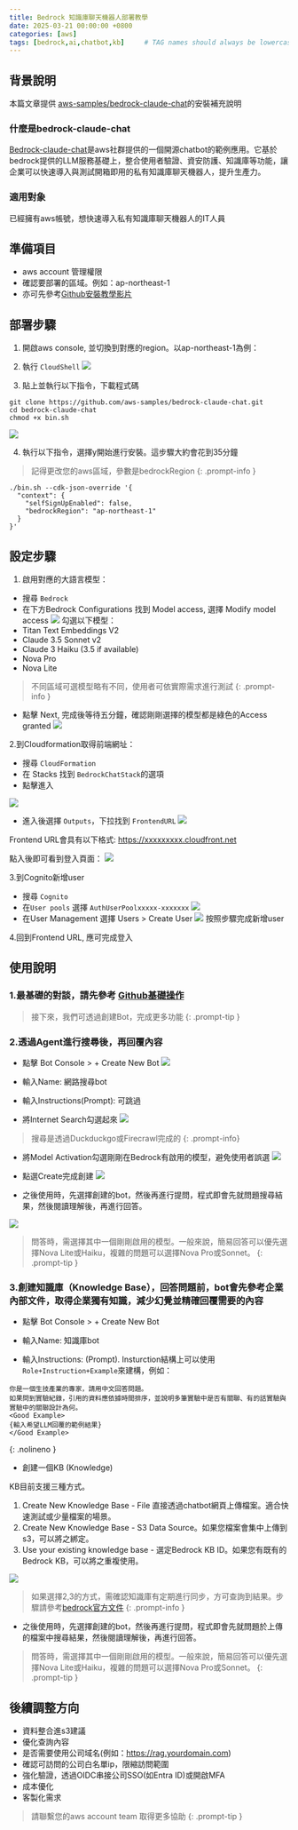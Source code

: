 ```yaml
---
title: Bedrock 知識庫聊天機器人部署教學
date: 2025-03-21 00:00:00 +0800
categories: [aws]
tags: [bedrock,ai,chatbot,kb]     # TAG names should always be lowercase
---
```


## 背景說明
本篇文章提供 [aws-samples/bedrock-claude-chat](https://github.com/aws-samples/bedrock-claude-chat)的安裝補充說明

### 什麼是bedrock-claude-chat
[Bedrock-claude-chat](https://github.com/aws-samples/bedrock-claude-chat)是aws社群提供的一個開源chatbot的範例應用。它基於bedrock提供的LLM服務基礎上，整合使用者驗證、資安防護、知識庫等功能，讓企業可以快速導入與測試開箱即用的私有知識庫聊天機器人，提升生產力。

### 適用對象
已經擁有aws帳號，想快速導入私有知識庫聊天機器人的IT人員

## 準備項目
- aws account 管理權限
- 確認要部署的區域。例如：ap-northeast-1
- 亦可先參考[Github安裝教學影片](https://www.youtube.com/watch?v=PDTGrHlaLCQ)


## 部署步驟

1. 開啟aws console, 並切換到對應的region。以ap-northeast-1為例：

2. 執行 `CloudShell`
![](/assets/img/BedrockChatBotDeployment/cloudshell-1.png)

3. 貼上並執行以下指令，下載程式碼
```
git clone https://github.com/aws-samples/bedrock-claude-chat.git
cd bedrock-claude-chat
chmod +x bin.sh
```
![](/assets/img/BedrockChatBotDeployment/cloudshell-2.png)

4. 執行以下指令，選擇y開始進行安裝。這步驟大約會花到35分鐘

> 記得更改您的aws區域，參數是bedrockRegion
{: .prompt-info }

```
./bin.sh --cdk-json-override '{
  "context": {
    "selfSignUpEnabled": false,
    "bedrockRegion": "ap-northeast-1"
  }
}'
```

## 設定步驟
1. 啟用對應的大語言模型：
- 搜尋 `Bedrock`
- 在下方Bedrock Configurations 找到 Model access, 選擇 Modify model access
![](/assets/img/BedrockChatBotDeployment/bedrock-model-1.png)
勾選以下模型：
- Titan Text Embeddings V2
- Claude 3.5 Sonnet v2
- Claude 3 Haiku  (3.5 if available)
- Nova Pro
- Nova Lite

> 不同區域可選模型略有不同，使用者可依實際需求進行測試
{: .prompt-info }
- 點擊 Next, 完成後等待五分鐘，確認剛剛選擇的模型都是綠色的Access granted
![](/assets/img/BedrockChatBotDeployment/bedrock-model-1.png)

2.到Cloudformation取得前端網址：
- 搜尋 `CloudFormation`
- 在 Stacks 找到 `BedrockChatStack`的選項
- 點擊進入

![](/assets/img/BedrockChatBotDeployment/Cloudformation-1.png)

- 進入後選擇 `Outputs`，下拉找到 `FrontendURL`
![](/assets/img/BedrockChatBotDeployment/Cloudformation-2.png)

Frontend URL會具有以下格式: https://xxxxxxxxx.cloudfront.net

點入後即可看到登入頁面：
![](/assets/img/BedrockChatBotDeployment/chatbot-login.png)

3.到Cognito新增user
- 搜尋 `Cognito`
- 在`User pools` 選擇 `AuthUserPoolxxxxx-xxxxxxx`
![](/assets/img/BedrockChatBotDeployment/cognito-1.png)
- 在User Management 選擇 Users > Create User
![](/assets/img/BedrockChatBotDeployment/cognito-2.png)
按照步驟完成新增user

4.回到Frontend URL, 應可完成登入

## 使用說明
### 1.最基礎的對談，請先參考 [Github基礎操作](https://github.com/aws-samples/bedrock-claude-chat?tab=readme-ov-file#basic-conversation)

> 接下來，我們可透過創建Bot，完成更多功能
{: .prompt-tip }

### 2.透過Agent進行搜尋後，再回覆內容
- 點擊 Bot Console > + Create New Bot
![](/assets/img/BedrockChatBotDeployment/chatbot-console.png)

- 輸入Name: 網路搜尋bot
- 輸入Instructions(Prompt): 可跳過
- 將Internet Search勾選起來
![](/assets/img/BedrockChatBotDeployment/chatbot-create-1.png)

> 搜尋是透過Duckduckgo或Firecrawl完成的
{: .prompt-info}
- 將Model Activation勾選剛剛在Bedrock有啟用的模型，避免使用者誤選
![](/assets/img/BedrockChatBotDeployment/chatbot-create-2.png)

- 點選Create完成創建
![](/assets/img/BedrockChatBotDeployment/chatbot-search.png)

- 之後使用時，先選擇創建的bot，然後再進行提問，程式即會先就問題搜尋結果，然後閱讀理解後，再進行回答。

![](/assets/img/BedrockChatBotDeployment/chatbot-search-2.png)

> 問答時，需選擇其中一個剛剛啟用的模型。一般來說，簡易回答可以優先選擇Nova Lite或Haiku，複雜的問題可以選擇Nova Pro或Sonnet。
{: .prompt-tip }


### 3.創建知識庫（Knowledge Base），回答問題前，bot會先參考企業內部文件，取得企業獨有知識，減少幻覺並精確回覆需要的內容

- 點擊 Bot Console > + Create New Bot

- 輸入Name: 知識庫bot
- 輸入Instructions: (Prompt). Insturction結構上可以使用 `Role+Instruction+Example`來建構，例如：

```
你是一個生技產業的專家，請用中文回答問題。
如果問到實驗紀錄，引用的資料應依據時間排序，並說明多筆實驗中是否有關聯、有的話實驗與實驗中的關聯設計為何。
<Good Example>
{輸入希望LLM回覆的範例結果}
</Good Example>
```
{: .nolineno }


- 創建一個KB (Knowledge)

KB目前支援三種方式。
1. Create New Knowledge Base - File 直接透過chatbot網頁上傳檔案。適合快速測試或少量檔案的場景。
2. Create New Knowledge Base - S3 Data Source。如果您檔案會集中上傳到s3，可以將之綁定。
3. Use your existing knowledge base - 選定Bedrock KB ID。如果您有既有的Bedrock KB，可以將之重複使用。

![](/assets/img/BedrockChatBotDeployment/chatbot-kb.png)

> 如果選擇2,3的方式，需確認知識庫有定期進行同步，方可查詢到結果。步驟請參考[bedrock官方文件](https://docs.aws.amazon.com/bedrock/latest/userguide/kb-data-source-sync-ingest.html)
{: .prompt-info }

- 之後使用時，先選擇創建的bot，然後再進行提問，程式即會先就問題於上傳的檔案中搜尋結果，然後閱讀理解後，再進行回答。

> 問答時，需選擇其中一個剛剛啟用的模型。一般來說，簡易回答可以優先選擇Nova Lite或Haiku，複雜的問題可以選擇Nova Pro或Sonnet。
{: .prompt-tip }

## 後續調整方向
- 資料整合進s3建議
- 優化查詢內容
- 是否需要使用公司域名(例如：https://rag.yourdomain.com)
- 確認可訪問的公司白名單ip，限縮訪問範圍
- 強化驗證，透過OIDC串接公司SSO(如Entra ID)或開啟MFA
- 成本優化
- 客製化需求

> 請聯繫您的aws account team 取得更多協助
{: .prompt-tip }
